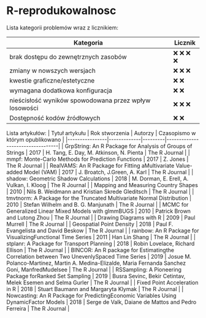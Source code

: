 # R-reprodukowalnosc

Lista kategorii problemów wraz z licznikiem:

| Kategoria | Licznik |
| --------- | ------- |
| brak dostępu do zewnętrznych zasobów | :x: :x: :x: :x: |
| zmiany w nowszych wersjach | :x: :x: :x:|
| kwestie graficzne/estetyczne | :x: :x:|
| wymagana dodatkowa konfiguracja | :x: :x: |
| nieścisłość wyników spowodowana przez wpływ losowości | :x: :x: :x: |
| Dostępność kodów źródłowych | :x: :x: |

Lista artykułów:
| Tytuł artykułu | Rok stworzenia | Autorzy | Czasopismo w którym opublikowano |
|----------------|-------------|---------|----------------------------------|
| GrpString: An R Package for Analysis of Groups of Strings | 2017 | H. Tang, E. Day, M. Atkinson, N. Pienta | The R Journal |
| mmpf: Monte-Carlo Methods for Prediction Functions | 2017 | Z. Jones | The R Journal |
| RealVAMS: An R Package for Fitting aMultivariate Value-added Model (VAM) | 2017 | J. Broatch, J.Green, A. Karl | The R Journal |
| shadow: Geometric Shadow Calculations | 2018 | M. Dorman, E. Erell, A. Vulkan, I. Kloog | The R Journal |
| Mapping and Measuring Country Shapes | 2010 | Nils B. Weidmann and Kristian Skrede Gleditsch | The R Journal |
| tmvtnorm: A Package for the Truncated Multivariate Normal Distribution | 2010 | Stefan Wilhelm and B. G. Manjunath | The R Journal |
| MCMC for Generalized Linear Mixed Models with glmmBUGS | 2010 | Patrick Brown and Lutong Zhou | The R Journal | 
| Drawing Diagrams with R | 2009 | Paul Murrell | The R Journal |
| Geospatial Point Density | 2018 | Paul F. Evangelista and David Beskow | The R Journal |
| rainbow: An R Package for VisualizingFunctional Time Series | 2011 | Han Lin Shang | The R Journal |
| stplanr: A Package for Transport Planning | 2018 | Robin Lovelace, Richard Ellison | The R Journal |
| BINCOR: An R package for Estimatingthe Correlation between Two UnevenlySpaced Time Series | 2019 | Josue M. Polanco-Martinez, Martin A. Medina-Elizalde, Maria Fernanda Sanchez Goni, ManfredMudelsee | The R Journal |
| RSSampling: A Pioneering Package forRanked Set Sampling | 2019 | Busra Sevinc, Bekir Cetintav, Melek Esemen and Selma Gurler | The R Journal |
| Fixed Point Acceleration in R | 2018 | Stuart Baumann and Margaryta Klymak | The R Journal |
| Nowcasting: An R Package for PredictingEconomic Variables Using DynamicFactor Models | 2018 | Serge de Valk, Daiane de Mattos and Pedro Ferreira | The R Journal |
